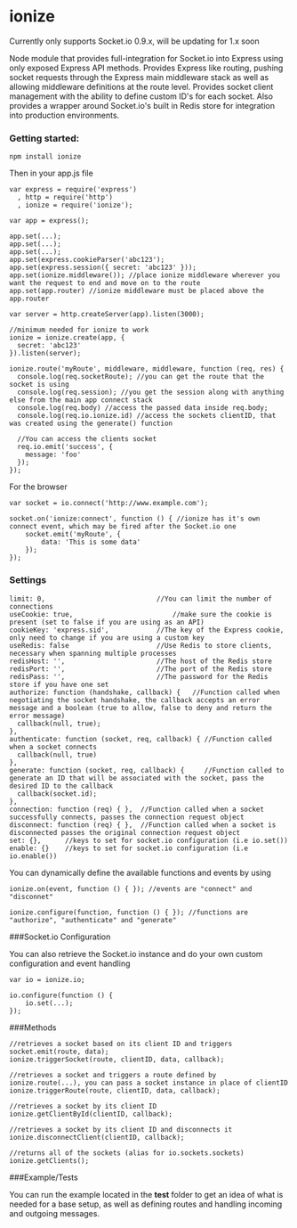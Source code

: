 ionize
=====

Currently only supports Socket.io 0.9.x, will be updating for 1.x soon

Node module that provides full-integration for Socket.io into Express using only exposed Express API methods. Provides Express like routing, pushing socket requests through the Express main middleware stack as well as allowing middleware definitions at the route level. Provides socket client management with the ability to define custom ID's for each socket. Also provides a wrapper around Socket.io's built in Redis store for integration into production environments.

### Getting started:

```
npm install ionize
```

Then in your app.js file

```
var express = require('express')
  , http = require('http')
  , ionize = require('ionize');
  
var app = express();
  
app.set(...);
app.set(...);
app.set(...);
app.set(express.cookieParser('abc123');
app.set(express.session({ secret: 'abc123' }));
app.set(ionize.middleware()); //place ionize middleware wherever you want the request to end and move on to the route
app.set(app.router) //ionize middleware must be placed above the app.router

var server = http.createServer(app).listen(3000);

//minimum needed for ionize to work
ionize = ionize.create(app, {
  secret: 'abc123' 
}).listen(server);

ionize.route('myRoute', middleware, middleware, function (req, res) {
  console.log(req.socketRoute); //you can get the route that the socket is using 
  console.log(req.session); //you get the session along with anything else from the main app connect stack
  console.log(req.body) //access the passed data inside req.body;
  console.log(req.io.ionize.id) //access the sockets clientID, that was created using the generate() function
  
  //You can access the clients socket
  req.io.emit('success', {
    message: 'foo'
  });
});

```

For the browser

```
var socket = io.connect('http://www.example.com');

socket.on('ionize:connect', function () { //ionize has it's own connect event, which may be fired after the Socket.io one
	socket.emit('myRoute', {
		data: 'This is some data'
	});
});
```

### Settings

```
limit: 0,                            //You can limit the number of connections
useCookie: true,		                 //make sure the cookie is present (set to false if you are using as an API)
cookieKey: 'express.sid',            //The key of the Express cookie, only need to change if you are using a custom key
useRedis: false                      //Use Redis to store clients, necessary when spanning multiple processes
redisHost: '',                       //The host of the Redis store
redisPort: '',                       //The port of the Redis store
redisPass: '',                       //The password for the Redis store if you have one set
authorize: function (handshake, callback) {   //Function called when negotiating the socket handshake, the callback accepts an error message and a boolean (true to allow, false to deny and return the error message)
  callback(null, true);
},
authenticate: function (socket, req, callback) { //Function called when a socket connects
  callback(null, true)
},
generate: function (socket, req, callback) {     //Function called to generate an ID that will be associated with the socket, pass the desired ID to the callback
  callback(socket.id);
},
connection: function (req) { },  //Function called when a socket successfully connects, passes the connection request object
disconnect: function (req) { },  //Function called when a socket is disconnected passes the original connection request object
set: {},      //keys to set for socket.io configuration (i.e io.set())
enable: {}    //keys to set for socket.io configuration (i.e io.enable())
```

You can dynamically define the available functions and events by using
```
ionize.on(event, function () { }); //events are "connect" and "disconnet"
```
```
ionize.configure(function, function () { }); //functions are "authorize", "authenticate" and "generate"
```

###Socket.io Configuration

You can also retrieve the Socket.io instance and do your own custom configuration and event handling
```
var io = ionize.io;

io.configure(function () {
	io.set(...);
});
```

###Methods
```
//retrieves a socket based on its client ID and triggers socket.emit(route, data);
ionize.triggerSocket(route, clientID, data, callback); 

//retrieves a socket and triggers a route defined by ionize.route(...), you can pass a socket instance in place of clientID
ionize.triggerRoute(route, clientID, data, callback);

//retrieves a socket by its client ID
ionize.getClientById(clientID, callback);

//retrieves a socket by its client ID and disconnects it
ionize.disconnectClient(clientID, callback);

//returns all of the sockets (alias for io.sockets.sockets)
ionize.getClients();
```

###Example/Tests

You can run the example located in the **test** folder to get an idea of what is needed for a base setup, as well as defining routes and handling incoming and outgoing messages.
